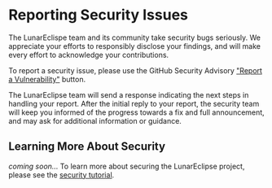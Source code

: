 # Reporting Security Issues

The LunarEclispe team and its community take security bugs  seriously. We appreciate your efforts to responsibly disclose your findings, and will make every effort to acknowledge your contributions.

To report a security issue, please use the GitHub Security Advisory ["Report a Vulnerability"][NewReport] button.

The LunarEclipse team will send a response indicating the next steps in handling your report. After the initial reply to your report, the security team will keep you informed of the progress towards a fix and full announcement, and may ask for additional information or guidance.

## Learning More About Security
*coming soon...*
To learn more about securing the LunarEclipse project, please see the [security tutorial](docs/tutorial/security.md).

[NewReport]: https://github.com/Equindar/LunarEclipse/security/advisories/new
